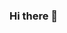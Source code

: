 ### Hi there 👋

<!--
**Amin-Shahmohamadi/Amin-Shahmohamadi** is a ✨ _special_ ✨ repository because its `README.md` (this file) appears on your GitHub profile.

Here are some ideas to get you started:

- 🔭 I’m currently working on Resoume Projects
- 🌱 I’m currently learning Next.js
- 👯 I’m looking to collaborate on anyThing Related to FrontEnd
- 🤔 I’m looking for help with ...
- 💬 Ask me about ...
- 📫 How to reach me: sahandshahmohamadi.ss@gmail.com
- 😄 Pronouns: ...
- ⚡ Fun fact: ...
-->

